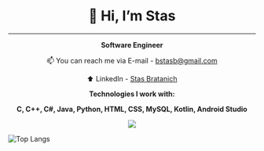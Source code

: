 <h1 align="center">👋 Hi, I’m Stas</h1>

***

**<p align="center">Software Engineer</p>**
<p align="center">📫 You can reach me via E-mail - <a href="mailto:bstasb@gmail.com">bstasb@gmail.com</a></p>
<p align="center">⬆️ LinkedIn - <a href="https://www.linkedin.com/in/stas-bratanich-computer-science/" target="_blank">Stas Bratanich</a></p>

<p align="center">
  <strong>Technologies I work with:</strong>
</p>

<p align="center">
  <strong>C, C++, C#, Java, Python, HTML, CSS, MySQL, Kotlin, Android Studio</strong>
</p>

<p align="center">
  <a href="https://skillicons.dev">
    <img src="https://skillicons.dev/icons?i=c,cpp,cs,java,py,html,css,mysql,kotlin,androidstudio&perline=5" />
  </a>
</p>

![Top Langs](https://github-readme-stats.vercel.app/api/top-langs/?username=stasbratanich&size_weight=0.5&count_weight=0.5&langs_count=15&layout=compact)

